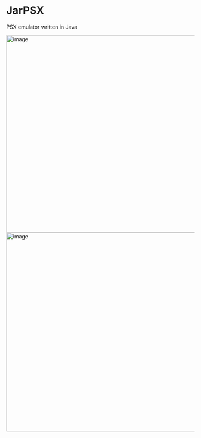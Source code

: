 # JarPSX
PSX emulator written in Java

<img width="991" height="528" alt="image" src="https://github.com/user-attachments/assets/ddf108c5-4e6c-4e74-9f3e-4ac4f133f6f3" />
<img width="1011" height="533" alt="image" src="https://github.com/user-attachments/assets/e242d504-feaf-4711-8e1f-ee03058f5c71" />
